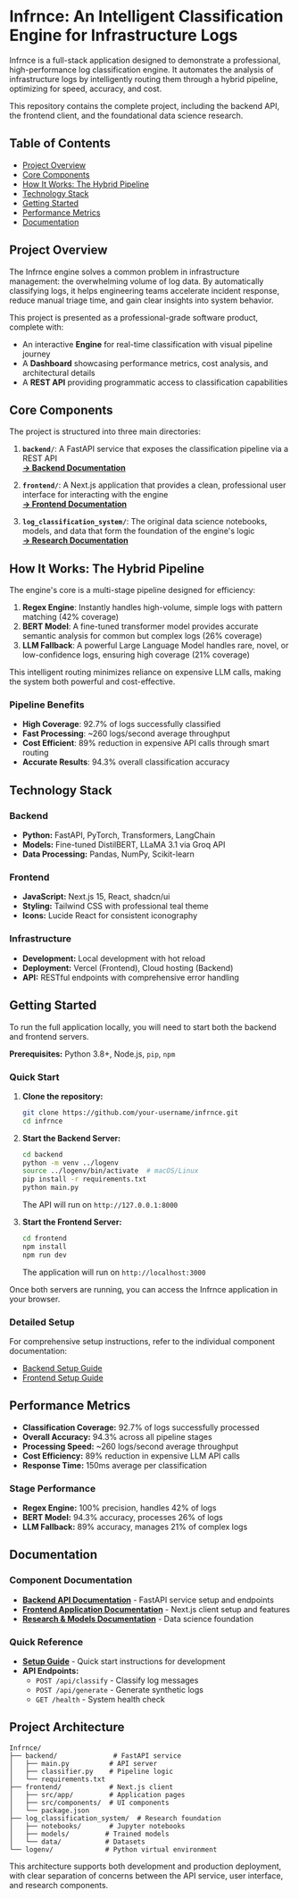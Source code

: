 # Infrnce: An Intelligent Classification Engine for Infrastructure Logs

Infrnce is a full-stack application designed to demonstrate a professional, high-performance log classification engine. It automates the analysis of infrastructure logs by intelligently routing them through a hybrid pipeline, optimizing for speed, accuracy, and cost.

This repository contains the complete project, including the backend API, the frontend client, and the foundational data science research.

## Table of Contents
- [Project Overview](#project-overview)
- [Core Components](#core-components)
- [How It Works: The Hybrid Pipeline](#how-it-works-the-hybrid-pipeline)
- [Technology Stack](#technology-stack)
- [Getting Started](#getting-started)
- [Performance Metrics](#performance-metrics)
- [Documentation](#documentation)

## Project Overview

The Infrnce engine solves a common problem in infrastructure management: the overwhelming volume of log data. By automatically classifying logs, it helps engineering teams accelerate incident response, reduce manual triage time, and gain clear insights into system behavior.

This project is presented as a professional-grade software product, complete with:
- An interactive **Engine** for real-time classification with visual pipeline journey
- A **Dashboard** showcasing performance metrics, cost analysis, and architectural details
- A **REST API** providing programmatic access to classification capabilities

## Core Components

The project is structured into three main directories:

1. **`backend/`**: A FastAPI service that exposes the classification pipeline via a REST API  
   [**→ Backend Documentation**](./backend/README.md)

2. **`frontend/`**: A Next.js application that provides a clean, professional user interface for interacting with the engine  
   [**→ Frontend Documentation**](./frontend/README.md)

3. **`log_classification_system/`**: The original data science notebooks, models, and data that form the foundation of the engine's logic  
   [**→ Research Documentation**](./log_classification_system/README.md)

## How It Works: The Hybrid Pipeline

The engine's core is a multi-stage pipeline designed for efficiency:

1. **Regex Engine**: Instantly handles high-volume, simple logs with pattern matching (42% coverage)
2. **BERT Model**: A fine-tuned transformer model provides accurate semantic analysis for common but complex logs (26% coverage)  
3. **LLM Fallback**: A powerful Large Language Model handles rare, novel, or low-confidence logs, ensuring high coverage (21% coverage)

This intelligent routing minimizes reliance on expensive LLM calls, making the system both powerful and cost-effective.

### Pipeline Benefits
- **High Coverage**: 92.7% of logs successfully classified
- **Fast Processing**: ~260 logs/second average throughput
- **Cost Efficient**: 89% reduction in expensive API calls through smart routing
- **Accurate Results**: 94.3% overall classification accuracy

## Technology Stack

### Backend
- **Python:** FastAPI, PyTorch, Transformers, LangChain
- **Models:** Fine-tuned DistilBERT, LLaMA 3.1 via Groq API
- **Data Processing:** Pandas, NumPy, Scikit-learn

### Frontend  
- **JavaScript:** Next.js 15, React, shadcn/ui
- **Styling:** Tailwind CSS with professional teal theme
- **Icons:** Lucide React for consistent iconography

### Infrastructure
- **Development:** Local development with hot reload
- **Deployment:** Vercel (Frontend), Cloud hosting (Backend)
- **API:** RESTful endpoints with comprehensive error handling

## Getting Started

To run the full application locally, you will need to start both the backend and frontend servers.

**Prerequisites:** Python 3.8+, Node.js, `pip`, `npm`

### Quick Start

1. **Clone the repository:**
   ```bash
   git clone https://github.com/your-username/infrnce.git
   cd infrnce
   ```

2. **Start the Backend Server:**
   ```bash
   cd backend
   python -m venv ../logenv
   source ../logenv/bin/activate  # macOS/Linux
   pip install -r requirements.txt
   python main.py
   ```
   The API will run on `http://127.0.0.1:8000`

3. **Start the Frontend Server:**
   ```bash
   cd frontend
   npm install
   npm run dev
   ```
   The application will run on `http://localhost:3000`

Once both servers are running, you can access the Infrnce application in your browser.

### Detailed Setup

For comprehensive setup instructions, refer to the individual component documentation:
- [Backend Setup Guide](./backend/README.md#setup-and-installation)
- [Frontend Setup Guide](./frontend/README.md#setup-and-installation)

## Performance Metrics

- **Classification Coverage:** 92.7% of logs successfully processed
- **Overall Accuracy:** 94.3% across all pipeline stages
- **Processing Speed:** ~260 logs/second average throughput
- **Cost Efficiency:** 89% reduction in expensive LLM API calls
- **Response Time:** 150ms average per classification

### Stage Performance
- **Regex Engine:** 100% precision, handles 42% of logs
- **BERT Model:** 94.3% accuracy, processes 26% of logs
- **LLM Fallback:** 89% accuracy, manages 21% of complex logs

## Documentation

### Component Documentation
- [**Backend API Documentation**](./backend/README.md) - FastAPI service setup and endpoints
- [**Frontend Application Documentation**](./frontend/README.md) - Next.js client setup and features  
- [**Research & Models Documentation**](./log_classification_system/README.md) - Data science foundation

### Quick Reference
- [**Setup Guide**](./README_SETUP.md) - Quick start instructions for development
- **API Endpoints:**
  - `POST /api/classify` - Classify log messages
  - `POST /api/generate` - Generate synthetic logs
  - `GET /health` - System health check

## Project Architecture

```
Infrnce/
├── backend/              # FastAPI service
│   ├── main.py          # API server
│   ├── classifier.py    # Pipeline logic
│   └── requirements.txt
├── frontend/            # Next.js client  
│   ├── src/app/         # Application pages
│   ├── src/components/  # UI components
│   └── package.json
├── log_classification_system/  # Research foundation
│   ├── notebooks/       # Jupyter notebooks
│   ├── models/         # Trained models
│   └── data/           # Datasets
└── logenv/             # Python virtual environment
```

This architecture supports both development and production deployment, with clear separation of concerns between the API service, user interface, and research components.
